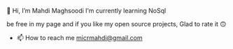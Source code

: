 👋 Hi, I’m Mahdi Maghsoodi
I’m currently learning NoSql

be free in my page and if you like my open source projects, Glad to rate it 🙃

- 📫 How to reach me micrmahdi@gmail.com

<!---
Mahdi-mghs/Mahdi-mghs is a ✨ special ✨ repository because its `README.md` (this file) appears on your GitHub profile.
You can click the Preview link to take a look at your changes.
--->
